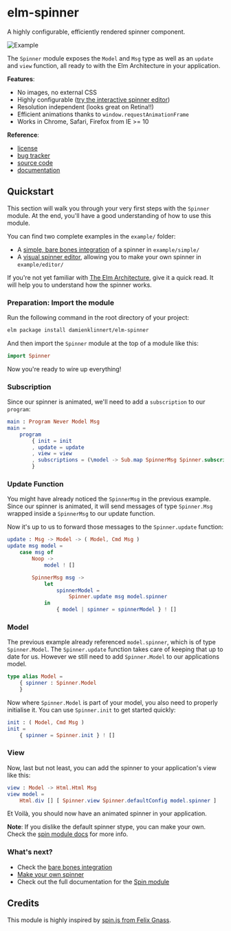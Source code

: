 # elm-spinner

A highly configurable, efficiently rendered spinner component.

![Example](https://github.com/damienklinnert/elm-spinner/raw/master/example/elm-spinner.gif)

The `Spinner` module exposes the `Model` and `Msg` type as well as an `update` and `view` function, all ready
to with the Elm Architecture in your application.


**Features**:

- No images, no external CSS
- Highly configurable ([try the interactive spinner editor](https://damienklinnert.github.io/elm-spinner/))
- Resolution independent (looks great on Retina!!)
- Efficient animations thanks to `window.requestAnimationFrame`
- Works in Chrome, Safari, Firefox from IE >= 10


**Reference**:

- [license](https://github.com/damienklinnert/elm-spinner/issues/blob/master/LICENSE)
- [bug tracker](https://github.com/damienklinnert/elm-spinner/issues)
- [source code](https://github.com/damienklinnert/elm-spinner)
- [documentation](http://package.elm-lang.org/packages/damienklinnert/elm-spinner/latest/)


## Quickstart

This section will walk you through your very first steps with the `Spinner` module.
At the end, you'll have a good understanding of how to use this module.

You can find two complete examples in the `example/` folder:

- A [simple, bare bones integration](https://github.com/damienklinnert/elm-spinner/tree/master/example/simple)
  of a spinner in `example/simple/`
- A [visual spinner editor](https://damienklinnert.github.io/elm-spinner/),
  allowing you to make your own spinner in  `example/editor/`

If you're not yet familiar with [The Elm Architecture](http://guide.elm-lang.org/architecture/), give it a quick read.
It will help you to understand how the spinner works.


### Preparation: Import the module

Run the following command in the root directory of your project:

```bash
elm package install damienklinnert/elm-spinner

```

And then import the `Spinner` module at the top of a module like this:

```elm
import Spinner
```

Now you're ready to wire up everything!


### Subscription

Since our spinner is animated, we'll need to add a `subscription` to our `program`:

```elm
main : Program Never Model Msg
main =
    program
        { init = init
        , update = update
        , view = view
        , subscriptions = (\model -> Sub.map SpinnerMsg Spinner.subscription)
        }
```


### Update Function

You might have already noticed the `SpinnerMsg` in the previous example. Since our spinner is animated, it will send
messages of type `Spinner.Msg` wrapped inside a `SpinnerMsg` to our update function.

Now it's up to us to forward those messages to the `Spinner.update` function:

```elm
update : Msg -> Model -> ( Model, Cmd Msg )
update msg model =
    case msg of
        Noop ->
            model ! []

        SpinnerMsg msg ->
            let
                spinnerModel =
                    Spinner.update msg model.spinner
            in
                { model | spinner = spinnerModel } ! []
```


### Model

The previous example already referenced `model.spinner`, which is of type `Spinner.Model`. The `Spinner.update` function
takes care of keeping that up to date for us. However we still need to add `Spinner.Model` to our applications model.

```elm
type alias Model =
    { spinner : Spinner.Model
    }
```

Now where `Spinner.Model` is part of your model, you also need to properly initialise it. You can use `Spinner.init` to get started quickly:

```elm
init : ( Model, Cmd Msg )
init =
    { spinner = Spinner.init } ! []
```


### View

Now, last but not least, you can add the spinner to your application's view like this:

```elm
view : Model -> Html.Html Msg
view model =
    Html.div [] [ Spinner.view Spinner.defaultConfig model.spinner ]


```

Et Voilà, you should now have an animated spinner in your application.

**Note**: If you dislike the default spinner stype, you can make your own. Check the [spin module docs](http://package.elm-lang.org/packages/damienklinnert/elm-spinner/latest/) for more info.


### What's next?

- Check the [bare bones integration](https://github.com/damienklinnert/elm-spinner/tree/master/example/simple)
- [Make your own spinner](https://damienklinnert.github.io/elm-spinner/)
- Check out the full documentation for the [Spin module](http://package.elm-lang.org/packages/damienklinnert/elm-spinner/latest/)


## Credits

This module is highly inspired by [spin.js from Felix Gnass](http://spin.js.org).
